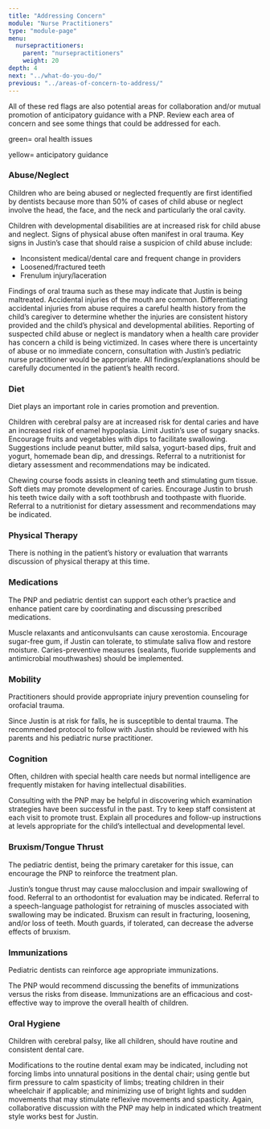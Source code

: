 ```yaml
---
title: "Addressing Concern"
module: "Nurse Practitioners"
type: "module-page"
menu:
  nursepractitioners:
    parent: "nursepractitioners"
    weight: 20
depth: 4
next: "../what-do-you-do/"
previous: "../areas-of-concern-to-address/"
---
```

<div class="pageblock"><p>All of these red flags are also potential areas for collaboration and/or mutual promotion of anticipatory guidance with a PNP. Review each area of concern and see some things that could be addressed for each.</p>
<p></p><div class="alert alert-success">green= oral health issues</div>
<p></p><div class="alert alert-warning">yellow= anticipatory guidance</div>
<h3>Abuse/Neglect</h3>
<p></p><div class="alert alert-success">Children who are being abused or neglected frequently are first identified by dentists because more than 50% of cases of child abuse or neglect involve the head, the face, and the neck and particularly the oral cavity.</div>
<p>Children with developmental disabilities are at increased risk for child abuse and neglect. Signs of physical abuse often manifest in oral trauma. Key signs in Justin’s case that should raise a suspicion of child abuse include:</p>
<ul>
<li>Inconsistent medical/dental care and frequent change in providers</li>
<li>Loosened/fractured teeth </li>
<li>Frenulum injury/laceration </li>
</ul>
<p>Findings of oral trauma such as these may indicate that Justin is being maltreated. Accidental injuries of the mouth are common. Differentiating accidental injuries from abuse requires a careful health history from the child’s caregiver to determine whether the injuries are consistent history provided and the child’s physical and developmental abilities. Reporting of suspected child abuse or neglect is mandatory when a health care provider has concern a child is being victimized. In cases where there is uncertainty of abuse or no immediate concern, consultation with Justin’s pediatric nurse practitioner would be appropriate. All findings/explanations should be carefully documented in the patient’s health record. </p>
<h3>Diet</h3>
<p></p><div class="alert alert-success">Diet plays an important role in caries promotion and prevention.</div>
<p>Children with cerebral palsy are at increased risk for dental caries and have an increased risk of enamel hypoplasia. Limit Justin’s use of sugary snacks. Encourage fruits and vegetables with dips to facilitate swallowing. Suggestions include peanut butter, mild salsa, yogurt-based dips, fruit and yogurt, homemade bean dip, and dressings. Referral to a nutritionist for dietary assessment and recommendations may be indicated. </p>
<p>Chewing course foods assists in cleaning teeth and stimulating gum tissue.  Soft diets may promote development of caries. Encourage Justin to brush his teeth twice daily with a soft toothbrush and toothpaste with fluoride. Referral to a nutritionist for dietary assessment and recommendations may be indicated. </p>
<h3>Physical Therapy</h3>
<p>There is nothing in the patient’s history or evaluation that warrants discussion of physical therapy at this time.</p>
<h3>Medications</h3>
<p></p><div class="alert alert-warning">The PNP and pediatric dentist can support each other’s practice and enhance patient care by coordinating and discussing prescribed medications.</div>
<p>Muscle relaxants and anticonvulsants can cause xerostomia. Encourage sugar-free gum, if Justin can tolerate, to stimulate saliva flow and restore moisture. Caries-preventive measures (sealants, fluoride supplements and antimicrobial mouthwashes) should be implemented.</p>
<h3>Mobility</h3>
<p></p><div class="alert alert-warning">Practitioners should provide appropriate injury prevention counseling for orofacial trauma.</div>
<p>Since Justin is at risk for falls, he is susceptible to dental trauma. The recommended protocol to follow with Justin should be reviewed with his parents and his pediatric nurse practitioner. </p>
<h3>Cognition</h3>
<p></p><div class="alert alert-warning">Often, children with special health care needs but normal intelligence are frequently mistaken for having intellectual disabilities.</div>
<p>Consulting with the PNP may be helpful in discovering which examination strategies have been successful in the past.   Try to keep staff consistent at each visit to promote trust.  Explain all procedures and follow-up instructions at levels appropriate for the child’s intellectual and developmental level.</p>
<h3>Bruxism/Tongue Thrust</h3>
<p></p><div class="alert alert-success">The pediatric dentist, being the primary caretaker for this issue, can encourage the PNP to reinforce the treatment plan.</div>
<p>Justin’s tongue thrust may cause malocclusion and impair swallowing of food.  Referral to an orthodontist for evaluation may be indicated.  Referral to a speech-language pathologist for retraining of muscles associated with swallowing may be indicated. Bruxism can result in fracturing, loosening, and/or loss of teeth.  Mouth guards, if tolerated, can decrease the adverse effects of bruxism. </p>
<h3>Immunizations</h3>
<p></p><div class="alert alert-warning">Pediatric dentists can reinforce age appropriate immunizations.</div>
<p>The PNP would recommend discussing the benefits of immunizations versus the risks from disease. Immunizations are an efficacious and cost-effective way to improve the overall health of children.</p>
<h3>Oral Hygiene</h3>
<p></p><div class="alert alert-success">Children with cerebral palsy, like all children, should have routine and consistent dental care.</div>
<p>Modifications to the routine dental exam may be indicated, including not forcing limbs into unnatural positions in the dental chair; using gentle but firm pressure to calm spasticity of limbs; treating children in their wheelchair if applicable; and minimizing use of bright lights and sudden movements that may stimulate reflexive movements and spasticity. Again, collaborative discussion with the PNP may help in indicated which treatment style works best for Justin. </p>
</div>